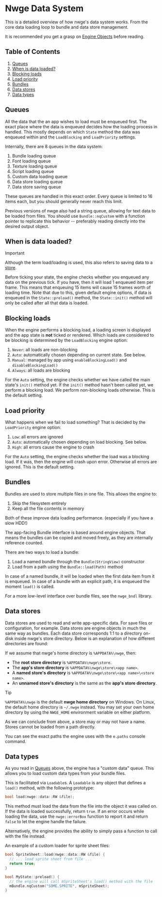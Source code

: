 # Nwge Data System

This is a detailed overview of how nwge's data system works. From the core data
loading loop to bundle and data store management.

It is recommended you get a grasp on [Engine Objects][objects] before reading.

## Table of Contents

1. [Queues](#queues)
2. [When is data loaded?](#when-is-data-loaded)
3. [Blocking loads](#blocking-loads)
4. [Load priority](#load-priority)
5. [Bundles](#bundles)
6. [Data stores](#data-stores)
7. [Data types](#data-types)

## Queues

All the data that the an app wishes to load must be enqueued first. The exact
place where the data is enqueued decides how the loading process in handled.
This mostly depends on which `State` method the data was enqueued within and the
`LoadBlocking` and `LoadPriority` settings.

Internally, there are 8 queues in the data system:

1. Bundle loading queue
2. Font loading queue
3. Texture loading queue
4. Script loading queue
5. Custom data loading queue
6. Data store loading queue
7. Data store saving queue

These queues are handled in this exact order. Every queue is limited to 16 items
each, but you should generally never reach this limit.

Previous versions of nwge also had a string queue, allowing for text data to
be loaded from files. You should use `Bundle::nqCustom` with a function
pointer to replicate this behavior -- preferably reading directly into the
desired output object.

## When is data loaded?

> [!IMPORTANT]
> Although the term load/loading is used, this also refers to saving data to a
> [store](#data-stores).

Before ticking your state, the engine checks whether you enqueued any data on
the previous tick. If you have, then it will load 1 enqueued item per frame.
This means that enqueuing 15 items will cause 15 frames worth of loading time.
Note that due to this, given default engine options, if data is enqueued in the
`State::preload()` method, the `State::init()` method will only be called after
all that data is loaded.

## Blocking loads

When the engine performs a blocking load, a loading screen is displayed and the
app state is **not** ticked or rendered. Which loads are considered to be
blocking is determined by the `LoadBlocking` engine option:

1. `Never`: all loads are non-blocking
2. `Auto`: automatically chosen depending on current state. See below.
3. `Manual`: managed by app using `enableBlockingLoad()` and
   `disableBlockingLoad()`
4. `Always`: all loads are blocking

For the `Auto` setting, the engine checks whether we have called the main
state's `init()` method yet. If the `init()` method hasn't been called yet, we
perform a blocking load. We perform non-blocking loads otherwise. This is the
default setting.

## Load priority

What happens when we fail to load something? That is decided by the
`LoadPriority` engine option:

1. `Low`: all errors are ignored
2. `Auto`: automatically chosen depending on load blocking. See below.
3. `High`: all errors cause the engine to crash

For the `Auto` setting, the engine checks whether the load was a blocking load.
If it was, then the engine will crash upon error. Otherwise all errors are
ignored. This is the default setting.

## Bundles

Bundles are used to store multiple files in one file. This allows the engine to:

1. Skip the filesystem entirely
2. Keep all the file contents in memory

Both of these improve data loading performance. (especially if you have a
slow HDD!)

The app-facing Bundle interface is based around engine objects. That means the
bundles can be copied and moved freely, as they are internally reference
counted.

There are two ways to load a bundle:

1. Load a named bundle through the `Bundle(StringView)` constructor
2. Load from a path using the `Bundle::load(Path)` method

In case of a named bundle, it will be loaded when the first data
item from it is enqueued. In case of a bundle with an explicit path, it is
enqueued the moment `load()` is called.

For a more low-level interface over bundle files, see the `nwge_bndl` library.

## Data stores

Data stores are used to read and write app-specific data. For save files or
configuration, for example. Data stores are engine objects in much the same way
as bundles. Each data store corresponds 1:1 to a directory on-disk inside nwge's
store directory. Below is an explanation of how different directories are found:

If we assume that nwge's home directory is `%APPDATA%\nwge`, then:

* The **root store directory** is `%APPDATA%\nwge\store`.
* The **app's store directory** is `%APPDATA%\nwge\store\<app name>`.
* A **named store's directory** is `%APPDATA%\nwge\store\<app name>\<store
  name>`.
* An **unnamed store's directory** is the same as the **app's store directory**.

> [!TIP]
> `%APPDATA%\nwge` is the default **nwge home directory** on Windows. On Linux,
> the default home directory is `~/.nwge` instead. You may set your own home
> directory by using the `NWGE_HOME` environment variable on either platform.

As we can conclude from above, a store may or may not have a name. Stores cannot
be loaded from a path directly.

You can see the exact paths the engine uses with the `e.paths` console command.

## Data types

As you read in [Queues](#queues) above, the engine has a "custom data" queue.
This allows you to load custom data types from your bundle files.

This is facilitated via `Loadable`s. A `Loadable` is any object that defines a
`load()` method, with the following prototype:

```c++
bool load(nwge::data::RW &file);
```

This method must load the data from the file into the object it was called on.
If the data is loaded successfully, return `true`. If an error occurs while
loading the data, use the `nwge::errorBox` function to report it and return
`false` to let the engine handle the failure.

Alternatively, the engine provides the ability to simply pass a function to call
with the file instead.

An example of a custom loader for sprite sheet files:

```c++
bool SpriteSheet::load(nwge::data::RW &file) {
  // ... load sprite sheet from file ...
  return true;
}

bool MyState::preload() {
  // the engine will call mSpriteSheet's load() method with the file
  mBundle.nqCustom("SOME.SPRITE", mSpriteSheet);
}
```

[objects]: OBJECTS.MD
